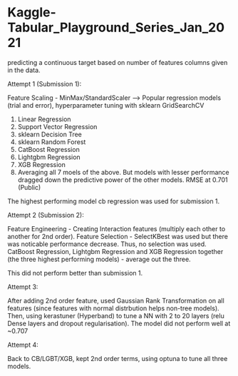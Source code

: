 # Kaggle-Tabular_Playground_Series_Jan_2021
predicting a continuous target based on number of features columns given in the data. 


Attempt 1 (Submission 1): 

Feature Scaling - MinMax/StandardScaler --> Popular regression models (trial and error), hyperparameter tuning with sklearn GridSearchCV 
1. Linear Regression
2. Support Vector Regression
3. sklearn Decision Tree
4. sklearn Random Forest 
5. CatBoost Regression
6. Lightgbm Regression
7. XGB Regression
8. Averaging all 7 moels of the above. But models with lesser performance dragged down the predictive power of the other models. RMSE at 0.701 (Public)

The highest performing model cb regression was used for submission 1. 

Attempt 2 (Submission 2):

Feature Engineering - Creating Interaction features (multiply each other to another for 2nd order). 
Feature Selection - SelectKBest was used but there was noticable performance decrease. Thus, no selection was used. 
CatBoost Regression, Lightgbm Regression and XGB Regression together (the three highest performing models) - average out the three. 

This did not perform better than submission 1. 

Attempt 3:

After adding 2nd order feature, used Gaussian Rank Transformation on all features (since features with normal distrbution helps non-tree models). Then, using kerastuner (Hyperband) to tune a NN with 2 to 20 layers (relu Dense layers and dropout regularisation). The model did not perform well at ~0.707

Attempt 4:

Back to CB/LGBT/XGB, kept 2nd order terms, using optuna to tune all three models. 
